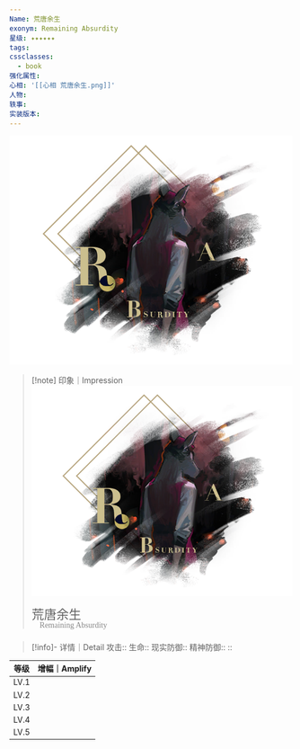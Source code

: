 ```yaml
---
Name: 荒唐余生
exonym: Remaining Absurdity
星级: ✦✦✦✦✦✦
tags: 
cssclasses:
  - book
强化属性: 
心相: '[[心相 荒唐余生.png]]'
人物: 
轶事: 
实装版本:
---
```

![cover](assets/荒唐余生｜Remaining%20Absurdity.assets/心相%20荒唐余生.png)

> [!note] 印象｜Impression
> ![心相 荒唐余生|inlL|300](assets/荒唐余生｜Remaining%20Absurdity.assets/心相%20荒唐余生.png)
> <p style="font-family: '家族宋', sans-serif; font-size: 22px; line-height: 0.75; text-indent: 0;">荒唐余生<br><span style="font-family: serif; font-size: 14px; color: #888888;">　Remaining Absurdity</span></p>
> 
> 

> [!info]- 详情｜Detail
> 攻击:: 
> 生命:: 
> 现实防御:: 
> 精神防御:: 
> :: 

|  等级  | 增幅｜Amplify |
| :--: | :--------: |
| LV.1 |            |
| LV.2 |            |
| LV.3 |            |
| LV.4 |            |
| LV.5 |            |
